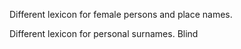 











































































































































































































































































































































Different lexicon for female persons and place names.


Different lexicon for personal surnames. Blind



























































































































































































































